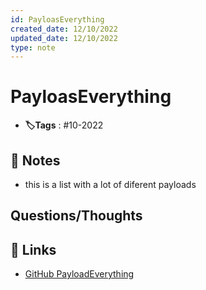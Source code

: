 ```yaml
---
id: PayloasEverything
created_date: 12/10/2022
updated_date: 12/10/2022
type: note
---
```


#  PayloasEverything
- **🏷️Tags** :  #10-2022 

## 📝 Notes
- this is a list with a lot of diferent payloads 


## Questions/Thoughts


## 🔗 Links
- [GitHub PayloadEverything](https://github.com/swisskyrepo/PayloadsAllTheThings)
